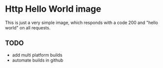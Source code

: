 # Http Hello World image
This is just a very simple image, which responds with a code 200 and "hello world" on all requests.

## TODO
- add multi platform builds
- automate builds in github